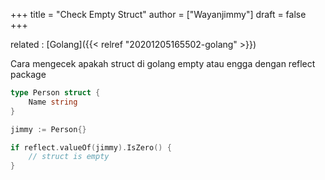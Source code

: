 +++
title = "Check Empty Struct"
author = ["Wayanjimmy"]
draft = false
+++

related
: [Golang]({{< relref "20201205165502-golang" >}})

Cara mengecek apakah struct di golang empty atau engga dengan reflect package

```go
type Person struct {
	Name string
}

jimmy := Person{}

if reflect.valueOf(jimmy).IsZero() {
	// struct is empty
}
```
